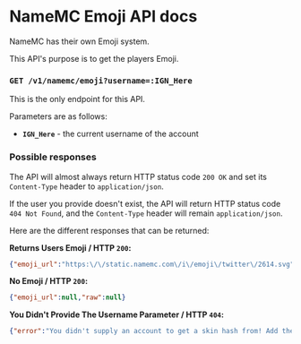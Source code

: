 # NameMC Emoji API docs
NameMC has their own Emoji system.

This API's purpose is to get the players Emoji.

### `GET /v1/namemc/emoji?username=:IGN_Here`
This is the only endpoint for this API.

Parameters are as follows:
- **`IGN_Here`** - the current username of the account

### Possible responses

The API will almost always return HTTP status code `200 OK` and set its `Content-Type` header to `application/json`.

If the user you provide doesn't exist, the API will return HTTP status code `404 Not Found`, and the `Content-Type` header will remain `application/json`.

Here are the different responses that can be returned:

**Returns Users Emoji / HTTP `200`:**
```json
{"emoji_url":"https:\/\/static.namemc.com\/i\/emoji\/twitter\/2614.svg","raw":"\u2614"}
```

**No Emoji / HTTP `200`:**
```json
{"emoji_url":null,"raw":null}
```

**You Didn't Provide The Username Parameter / HTTP `404`:**
```json
{"error":"You didn't supply an account to get a skin hash from! Add the parameter ?username=IGN_HERE."}
```
